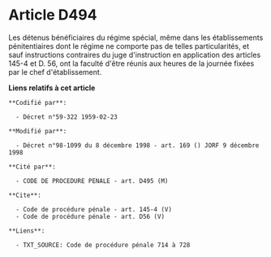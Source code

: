 # Article D494

Les détenus bénéficiaires du régime spécial, même dans les établissements pénitentiaires dont le régime ne comporte pas de
telles particularités, et sauf instructions contraires du juge d'instruction en application des articles 145-4 et D. 56, ont
la faculté d'être réunis aux heures de la journée fixées par le chef d'établissement.

**Liens relatifs à cet article**

	**Codifié par**:

	  - Décret n°59-322 1959-02-23

	**Modifié par**:

	  - Décret n°98-1099 du 8 décembre 1998 - art. 169 () JORF 9 décembre 1998

	**Cité par**:

	  - CODE DE PROCEDURE PENALE - art. D495 (M)

	**Cite**:

	  - Code de procédure pénale - art. 145-4 (V)
	  - Code de procédure pénale - art. D56 (V)

	**Liens**:

	  - TXT_SOURCE: Code de procédure pénale 714 à 728
